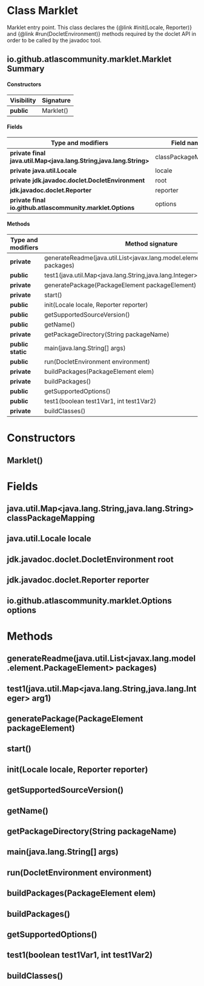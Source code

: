 Class Marklet
=============
Marklet entry point. This class declares the {@link #init(Locale, Reporter)} and {@link #run(DocletEnvironment)}
 methods required by the doclet API in order to be called by the javadoc tool.

io.github.atlascommunity.marklet.Marklet Summary
-------
#### Constructors
| Visibility | Signature |
| ---------- | --------- |
| **public** | Marklet() |
#### Fields
| Type and modifiers                                                 | Field name          |
| ------------------------------------------------------------------ | ------------------- |
| **private final java.util.Map<java.lang.String,java.lang.String>** | classPackageMapping |
| **private java.util.Locale**                                       | locale              |
| **private jdk.javadoc.doclet.DocletEnvironment**                   | root                |
| **jdk.javadoc.doclet.Reporter**                                    | reporter            |
| **private final io.github.atlascommunity.marklet.Options**         | options             |
#### Methods
| Type and modifiers | Method signature                                                                 | Return type                                               |
| ------------------ | -------------------------------------------------------------------------------- | --------------------------------------------------------- |
| **private**        | generateReadme(java.util.List<javax.lang.model.element.PackageElement> packages) | void                                                      |
| **public**         | test1(java.util.Map<java.lang.String,java.lang.Integer> arg1)                    | boolean                                                   |
| **private**        | generatePackage(PackageElement packageElement)                                   | void                                                      |
| **private**        | start()                                                                          | boolean                                                   |
| **public**         | init(Locale locale, Reporter reporter)                                           | void                                                      |
| **public**         | getSupportedSourceVersion()                                                      | javax.lang.model.SourceVersion                            |
| **public**         | getName()                                                                        | java.lang.String                                          |
| **private**        | getPackageDirectory(String packageName)                                          | java.nio.file.Path                                        |
| **public static**  | main(java.lang.String[] args)                                                    | void                                                      |
| **public**         | run(DocletEnvironment environment)                                               | boolean                                                   |
| **private**        | buildPackages(PackageElement elem)                                               | java.util.List<javax.lang.model.element.PackageElement>   |
| **private**        | buildPackages()                                                                  | java.util.List<javax.lang.model.element.PackageElement>   |
| **public**         | getSupportedOptions()                                                            | java.util.Set<? extends jdk.javadoc.doclet.Doclet.Option> |
| **public**         | test1(boolean test1Var1, int test1Var2)                                          | boolean                                                   |
| **private**        | buildClasses()                                                                   | void                                                      |

Constructors
============
Marklet()
---------


Fields
======
java.util.Map<java.lang.String,java.lang.String> classPackageMapping
--------------------------------------------------------------------

java.util.Locale locale
-----------------------

jdk.javadoc.doclet.DocletEnvironment root
-----------------------------------------

jdk.javadoc.doclet.Reporter reporter
------------------------------------

io.github.atlascommunity.marklet.Options options
------------------------------------------------


Methods
=======
generateReadme(java.util.List<javax.lang.model.element.PackageElement> packages)
--------------------------------------------------------------------------------

test1(java.util.Map<java.lang.String,java.lang.Integer> arg1)
-------------------------------------------------------------

generatePackage(PackageElement packageElement)
----------------------------------------------

start()
-------

init(Locale locale, Reporter reporter)
--------------------------------------

getSupportedSourceVersion()
---------------------------

getName()
---------

getPackageDirectory(String packageName)
---------------------------------------

main(java.lang.String[] args)
-----------------------------

run(DocletEnvironment environment)
----------------------------------

buildPackages(PackageElement elem)
----------------------------------

buildPackages()
---------------

getSupportedOptions()
---------------------

test1(boolean test1Var1, int test1Var2)
---------------------------------------

buildClasses()
--------------


